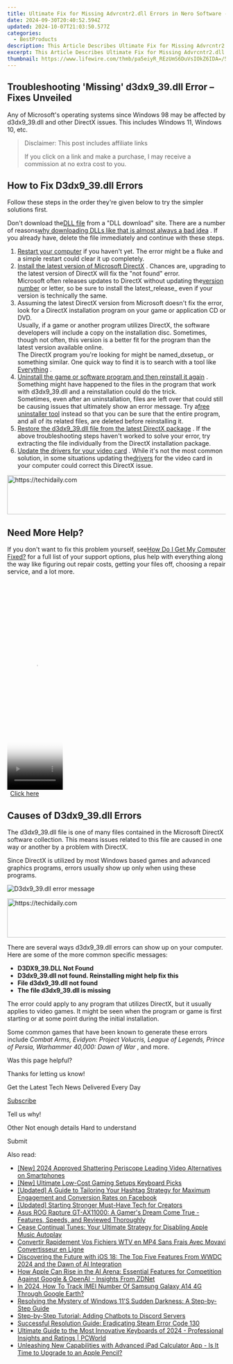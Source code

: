 ```yaml
---
title: Ultimate Fix for Missing Advrcntr2.dll Errors in Nero Software - Troubleshooting Tips
date: 2024-09-30T20:40:52.594Z
updated: 2024-10-07T21:03:50.577Z
categories:
  - BestProducts
description: This Article Describes Ultimate Fix for Missing Advrcntr2.dll Errors in Nero Software - Troubleshooting Tips
excerpt: This Article Describes Ultimate Fix for Missing Advrcntr2.dll Errors in Nero Software - Troubleshooting Tips
thumbnail: https://www.lifewire.com/thmb/pa5eiyR_REzUmS6DuVsIOkZ6IDA=/540x405/filters:no_upscale():max_bytes(150000):strip_icc():format(webp)/advrcntr2-dll-error-message-5a8ed78b6bf069003732002c.png
---
```


## Troubleshooting 'Missing' d3dx9_39.dll Error – Fixes Unveiled
 Any of Microsoft's operating systems since Windows 98 may be affected by d3dx9\_39.dll and other DirectX issues. This includes Windows 11, Windows 10, etc.  

>  Disclaimer: This post includes affiliate links
>
>  If you click on a link and make a purchase, I may receive a commission at no extra cost to you.
>

## How to Fix D3dx9\_39.dll Errors

 Follow these steps in the order they're given below to try the simpler solutions first.

 Don't download the[DLL file](https://www.lifewire.com/what-is-a-dll-file-2625852) from a "DLL download" site. There are a number of reasons[why downloading DLLs like that is almost always a bad idea](https://www.lifewire.com/important-reasons-not-to-download-dll-files-2624455) . If you already have, delete the file immediately and continue with these steps.

1. [Restart your computer](https://www.lifewire.com/how-to-reboot-a-computer-2624568) if you haven't yet. The error might be a fluke and a simple restart could clear it up completely.
2. [Install the latest version of Microsoft DirectX](https://www.lifewire.com/how-to-download-install-directx-2624489) . Chances are, upgrading to the latest version of DirectX will fix the "not found" error.  
 Microsoft often releases updates to DirectX without updating the[version number](https://www.lifewire.com/version-number-2626043) or letter, so be sure to install the latest_release_ even if your version is technically the same.
3. Assuming the latest DirectX version from Microsoft doesn't fix the error, look for a DirectX installation program on your game or application CD or DVD.  
 Usually, if a game or another program utilizes DirectX, the software developers will include a copy on the installation disc. Sometimes, though not often, this version is a better fit for the program than the latest version available online.  
 The DirectX program you're looking for might be named_dxsetup_ or something similar. One quick way to find it is to search with a tool like [Everything](https://www.voidtools.com/) .
4. [Uninstall the game or software program and then reinstall it again](https://www.lifewire.com/what-is-the-proper-way-to-reinstall-a-software-program-2624478) . Something might have happened to the files in the program that work with d3dx9\_39.dll and a reinstallation could do the trick.  
 Sometimes, even after an uninstallation, files are left over that could still be causing issues that ultimately show an error message. Try a[free uninstaller tool](https://www.lifewire.com/free-uninstaller-programs-2625188) instead so that you can be sure that the entire program, and all of its related files, are deleted before reinstalling it.
5. [Restore the d3dx9_39.dll file from the latest DirectX package](https://www.lifewire.com/how-to-restore-a-missing-directx-dll-file-2624516) . If the above troubleshooting steps haven't worked to solve your error, try extracting the file individually from the DirectX installation package.
6. [Update the drivers for your video card](https://www.lifewire.com/how-to-update-drivers-in-windows-2619214) . While it's not the most common solution, in some situations updating the[drivers](https://www.lifewire.com/what-is-a-device-driver-2625796) for the video card in your computer could correct this DirectX issue.

<!-- affiliate ads begin -->
<a href="https://laganoo.pxf.io/c/5597632/1528703/16446" target="_top" id="1528703">
  <img src="//a.impactradius-go.com/display-ad/16446-1528703" border="0" alt="https://techidaily.com" width="728" height="90"/>
</a>
<img height="0" width="0" src="https://laganoo.pxf.io/i/5597632/1528703/16446" style="position:absolute;visibility:hidden;" border="0" />
<!-- affiliate ads end -->

## Need More Help?

 If you don't want to fix this problem yourself, see[How Do I Get My Computer Fixed?](https://www.lifewire.com/how-do-i-get-my-computer-fixed-2625167) for a full list of your support options, plus help with everything along the way like figuring out repair costs, getting your files off, choosing a repair service, and a lot more.

<!-- affiliate ads begin -->
<span id="1975562">
					<video width="128" height="480" style="cursor:pointer"
           poster="//a.impactradius-go.com/display-clicktoplayimage/1975562.png"
           onclick="if(!this.playClicked){this.play();this.setAttribute('controls',true);this.playClicked=true;}">
	   <source src="//a.impactradius-go.com/display-ad/22993-1975562">
	   <img src="//a.impactradius-go.com/display-clicktoplayimage/1975562.png" style="border: none; height: 100%; width: 100%; object-fit: contain">
	</video>
	<div style="width:80px;text-align:center"><a href="javascript:window.open(decodeURIComponent('https%3A%2F%2Fhomestyler.sjv.io%2Fc%2F5597632%2F1975562%2F22993'), '_blank');void(0);">Click here</a></div>
</span>
<img height="0" width="0" src="https://imp.pxf.io/i/5597632/1975562/22993" style="position:absolute;visibility:hidden;" border="0" />
<!-- affiliate ads end -->

## Causes of D3dx9\_39.dll Errors

 The d3dx9\_39.dll file is one of many files contained in the Microsoft DirectX software collection. This means issues related to this file are caused in one way or another by a problem with DirectX.

 Since DirectX is utilized by most Windows based games and advanced graphics programs, errors usually show up only when using these programs.

![D3dx9_39.dll error message](https://www.lifewire.com/thmb/31gMna-gNNmp9s94SfcwgeSvU_c=/1500x0/filters:no_upscale():max_bytes(150000):strip_icc():format(webp)/d3dx9_39-dll-error-message-59b27a1ec4124400107693a8.png)

<!-- affiliate ads begin -->
<a href="https://appsumo.8odi.net/c/5597632/2123733/7443" target="_top" id="2123733">
  <img src="//a.impactradius-go.com/display-ad/7443-2123733" border="0" alt="https://techidaily.com" width="728" height="90"/>
</a>
<img height="0" width="0" src="https://appsumo.8odi.net/i/5597632/2123733/7443" style="position:absolute;visibility:hidden;" border="0" />
<!-- affiliate ads end -->

 There are several ways d3dx9\_39.dll errors can show up on your computer. Here are some of the more common specific messages:

* **D3DX9\_39.DLL Not Found**
* **D3dx9\_39.dll not found. Reinstalling might help fix this**
* **File d3dx9\_39.dll not found**
* **The file d3dx9\_39.dll is missing**

 The error could apply to any program that utilizes DirectX, but it usually applies to video games. It might be seen when the program or game is first starting or at some point during the initial installation.

 Some common games that have been known to generate these errors include _Combat Arms, Evidyon: Project Volucris, League of Legends, Prince of Persia, Warhammer 40,000: Dawn of War_ , and more.

Was this page helpful?

Thanks for letting us know!

 Get the Latest Tech News Delivered Every Day

[Subscribe](https://www.lifewire.com/#)

Tell us why!

 Other  Not enough details  Hard to understand

 Submit

<ins class="adsbygoogle"
     style="display:block"
     data-ad-format="autorelaxed"
     data-ad-client="ca-pub-7571918770474297"
     data-ad-slot="1223367746"></ins>

<ins class="adsbygoogle"
     style="display:block"
     data-ad-client="ca-pub-7571918770474297"
     data-ad-slot="8358498916"
     data-ad-format="auto"
     data-full-width-responsive="true"></ins>

<span class="atpl-alsoreadstyle">Also read:</span>
<div><ul>
<li><a href="https://fox-hovers.techidaily.com/new-2024-approved-shattering-periscope-leading-video-alternatives-on-smartphones/"><u>[New] 2024 Approved Shattering Periscope Leading Video Alternatives on Smartphones</u></a></li>
<li><a href="https://remote-screen-capture.techidaily.com/new-ultimate-low-cost-gaming-setups-keyboard-picks/"><u>[New] Ultimate Low-Cost Gaming Setups Keyboard Picks</u></a></li>
<li><a href="https://facebook-videos.techidaily.com/updated-a-guide-to-tailoring-your-hashtag-strategy-for-maximum-engagement-and-conversion-rates-on-facebook/"><u>[Updated] A Guide to Tailoring Your Hashtag Strategy for Maximum Engagement and Conversion Rates on Facebook</u></a></li>
<li><a href="https://youtube-blog.techidaily.com/ed-starting-stronger-must-have-tech-for-creators/"><u>[Updated] Starting Stronger Must-Have Tech for Creators</u></a></li>
<li><a href="https://buynow-marvelous.techidaily.com/asus-rog-rapture-gt-ax11000-a-gamers-dream-come-true-features-speeds-and-reviewed-thoroughly/"><u>Asus ROG Rapture GT-AX11000: A Gamer's Dream Come True - Features, Speeds, and Reviewed Thoroughly</u></a></li>
<li><a href="https://tech-recovery.techidaily.com/cease-continual-tunes-your-ultimate-strategy-for-disabling-apple-music-autoplay/"><u>Cease Continual Tunes: Your Ultimate Strategy for Disabling Apple Music Autoplay</u></a></li>
<li><a href="https://tech-savvy.techidaily.com/convertir-rapidement-vos-fichiers-wtv-en-mp4-sans-frais-avec-movavi-convertisseur-en-ligne/"><u>Convertir Rapidement Vos Fichiers WTV en MP4 Sans Frais Avec Movavi Convertisseur en Ligne</u></a></li>
<li><a href="https://technical-tips.techidaily.com/discovering-the-future-with-ios-18-the-top-five-features-from-wwdc-2024-and-the-dawn-of-ai-integration/"><u>Discovering the Future with iOS 18: The Top Five Features From WWDC 2024 and the Dawn of AI Integration</u></a></li>
<li><a href="https://technical-tips.techidaily.com/how-apple-can-rise-in-the-ai-arena-essential-features-for-competition-against-google-and-openai-insights-from-zdnet/"><u>How Apple Can Rise in the AI Arena: Essential Features for Competition Against Google & OpenAI - Insights From ZDNet</u></a></li>
<li><a href="https://android-unlock.techidaily.com/in-2024-how-to-track-imei-number-of-samsung-galaxy-a14-4g-through-google-earth-by-drfone-android/"><u>In 2024, How To Track IMEI Number Of Samsung Galaxy A14 4G Through Google Earth?</u></a></li>
<li><a href="https://technical-tips.techidaily.com/resolving-the-mystery-of-windows-11s-sudden-darkness-a-step-by-step-guide/"><u>Resolving the Mystery of Windows 11'S Sudden Darkness: A Step-by-Step Guide</u></a></li>
<li><a href="https://technical-tips.techidaily.com/step-by-step-tutorial-adding-chatbots-to-discord-servers/"><u>Step-by-Step Tutorial: Adding Chatbots to Discord Servers</u></a></li>
<li><a href="https://win-answers.techidaily.com/successful-resolution-guide-eradicating-steam-error-code-130/"><u>Successful Resolution Guide: Eradicating Steam Error Code 130</u></a></li>
<li><a href="https://technical-tips.techidaily.com/ultimate-guide-to-the-most-innovative-keyboards-of-2024-professional-insights-and-ratings-pcworld/"><u>Ultimate Guide to the Most Innovative Keyboards of 2024 - Professional Insights and Ratings | PCWorld</u></a></li>
<li><a href="https://technical-tips.techidaily.com/unleashing-new-capabilities-with-advanced-ipad-calculator-app-is-it-time-to-upgrade-to-an-apple-pencil/"><u>Unleashing New Capabilities with Advanced iPad Calculator App - Is It Time to Upgrade to an Apple Pencil?</u></a></li>
</ul></div>


